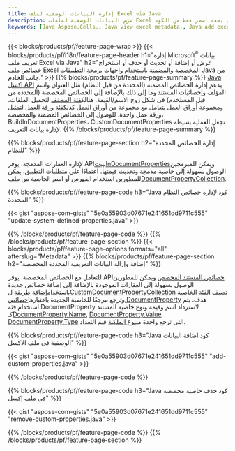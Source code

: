 ```yaml
---
title: إدارة البيانات الوصفية لملف Excel via Java
description: عرض البيانات الوصفية لملفات Excel أو إضافتها أو تحريرها أو إزالتها أو استخراجها باستخدام بضعة أسطر فقط من الكود Java
keywords: [Java Aspose.Cells., Java view excel metadata., Java add excel metadata., Java insert excel metadata., Java edit excel metadata., Java remove excel metadata., Java extract excel metadata., Java modify excel metadata]
---
```

{{< blocks/products/pf/feature-page-wrap >}}
{{< blocks/products/pf/i18n/feature-page-header h1="إدارة Microsoft<sup>&reg;</sup> بيانات تعريف ملف Excel via Java" h2="عرض أو إضافة أو تحديث أو حذف أو استخراج خصائص ملف Excel المخصصة والمضمنة باستخدام واجهات برمجة التطبيقات Java من جانب الخادم." >}}
{{% blocks/products/pf/feature-page-summary %}}
[Java اكسل API](/cells/ar/java/) يدعم إدارة الخصائص المضمنة (المحددة من قبل النظام) مثل العنوان واسم المؤلف وإحصائيات المستند وما إلى ذلك بالإضافة إلى الخصائص المخصصة (المحددة من قبل المستخدم) في شكل زوج الاسم/القيمة. هنالك[فئة المصنف](https://reference.aspose.com/cells/java/com.aspose.cells/Workbook) لتحميل الملفات، و[مجموعة أوراق العمل](https://reference.aspose.com/cells/java/com.aspose.cells/WorksheetCollection) يتعامل مع مجموعة من أوراق العمل كذلك[فئة ورقة العمل](https://reference.aspose.com/cells/java/com.aspose.cells/Worksheet) لتمثيل ورقة عمل واحدة. للوصول إلى الخصائص المضمنة والمخصصة، BuildInDocumentProperties، CustomDocumentProperties تجعل العملية بسيطة لإدارة بيانات التعريف.
{{% /blocks/products/pf/feature-page-summary %}}

{{% blocks/products/pf/feature-page-section h2="إدارة الخصائص المحددة للنظام" %}}

 لإدارة العقارات المدمجة، يوفر API[بنيتInDocumentProperties](https://reference.aspose.com/cells/java/com.aspose.cells/worksheetcollection#BuiltInDocumentProperties)ويمكن للمبرمجين الوصول بسهولة إلى خاصية مدمجة وتحديث قيمتها. اعتمادًا على متطلبات التطبيق، يمكن للمطورين استخدام الفهرس أو اسم الخاصية من ملف[DocumentPropertyCollection](https://reference.aspose.com/cells/java/com.aspose.cells/DocumentPropertyCollection). 

{{% blocks/products/pf/feature-page-code h3="Java كود لإدارة خصائص النظام المحددة" %}}

{{< gist "aspose-com-gists" "5e0a55903d07671e241651dd9711c555" "update-system-defined-properties.java" >}}

{{% /blocks/products/pf/feature-page-code %}}
{{% /blocks/products/pf/feature-page-section %}}
{{< blocks/products/pf/feature-page-options formats="all" afterslug="Metadata" >}}
{{% blocks/products/pf/feature-page-section h2="إضافة وإزالة البيانات التعريفية المحددة المخصصة" %}}

للتعامل مع الخصائص المخصصة، يوفر API[خصائص المستند المخصص](https://reference.aspose.com/cells/java/com.aspose.cells/worksheetcollection#CustomDocumentProperties) ويمكن للمطورين الوصول بسهولة إلى العقارات الموجودة بالإضافة إلى إضافة خصائص جديدة باستخدام[إضافة طريقة](https://reference.aspose.com/cells/java/com.aspose.cells/customdocumentpropertycollection#add(java.lang.String,%20boolean) ) ل[CustomDocumentPropertyCollection](https://reference.aspose.com/cells/java/com.aspose.cells/CustomDocumentPropertyCollection) تضيف الفئة الخاصية وترجع مرجعًا للخاصية الجديدة باعتبارها[خصائص.DocumentProperty](https://reference.aspose.com/cells/java/com.aspose.cells/DocumentProperty) هدف. يتم استخدام فئة DocumentProperty لاسترداد اسم وقيمة ونوع خاصية المستند كـ[DocumentProperty.Name](https://reference.aspose.com/cells/java/com.aspose.cells/documentproperty#Name), [DocumentProperty.Value](https://reference.aspose.com/cells/java/com.aspose.cells/documentproperty#Value),  [DocumentProperty.Type](https://reference.aspose.com/cells/java/com.aspose.cells/documentproperty#Type) التي ترجع واحدة من[نوع الملكية](https://reference.aspose.com/cells/java/com.aspose.cells/PropertyType) قيم التعداد.
 
{{% blocks/products/pf/feature-page-code h3="Java كود اضافة البيانات الوصفية في ملف الاكسل" %}}

{{< gist "aspose-com-gists" "5e0a55903d07671e241651dd9711c555" "add-custom-properties.java" >}}

{{% /blocks/products/pf/feature-page-code %}}


{{% blocks/products/pf/feature-page-code h3="Java كود حذف خاصية مخصصة في ملف إكسل" %}}

{{< gist "aspose-com-gists" "5e0a55903d07671e241651dd9711c555" "remove-custom-properties.java" >}}

{{% /blocks/products/pf/feature-page-code %}}
{{% /blocks/products/pf/feature-page-section %}}
